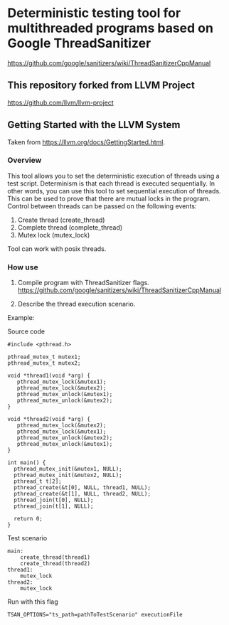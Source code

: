 # Deterministic testing tool for multithreaded programs based on Google ThreadSanitizer
https://github.com/google/sanitizers/wiki/ThreadSanitizerCppManual
## This repository forked from LLVM Project
https://github.com/llvm/llvm-project

## Getting Started with the LLVM System

Taken from https://llvm.org/docs/GettingStarted.html.

### Overview

This tool allows you to set the deterministic execution of threads using a test script.
Determinism is that each thread is executed sequentially. 
In other words, you can use this tool to set sequential execution of threads. 
This can be used to prove that there are mutual locks in the program.
Control between threads can be passed on the following events:
1. Create thread (create_thread)
2. Complete thread (complete_thread)
3. Mutex lock (mutex_lock)

Tool can work with posix threads.

### How use

1. Compile program with ThreadSanitizer flags.
https://github.com/google/sanitizers/wiki/ThreadSanitizerCppManual

2. Describe the thread execution scenario.

Example:

Source code 
```
#include <pthread.h>

pthread_mutex_t mutex1;
pthread_mutex_t mutex2;

void *thread1(void *arg) {
   pthread_mutex_lock(&mutex1);
   pthread_mutex_lock(&mutex2);
   pthread_mutex_unlock(&mutex1);
   pthread_mutex_unlock(&mutex2);
}

void *thread2(void *arg) {
   pthread_mutex_lock(&mutex2);
   pthread_mutex_lock(&mutex1);
   pthread_mutex_unlock(&mutex2);
   pthread_mutex_unlock(&mutex1);
}

int main() {
  pthread_mutex_init(&mutex1, NULL);
  pthread_mutex_init(&mutex2, NULL);
  pthread_t t[2];
  pthread_create(&t[0], NULL, thread1, NULL);
  pthread_create(&t[1], NULL, thread2, NULL);
  pthread_join(t[0], NULL);
  pthread_join(t[1], NULL);
  
  return 0;
}
```
Test scenario
```
main:
    create_thread(thread1)
    create_thread(thread2)
thread1:
    mutex_lock
thread2:
    mutex_lock
```
Run with this flag
```
TSAN_OPTIONS="ts_path=pathToTestScenario" executionFile
```

